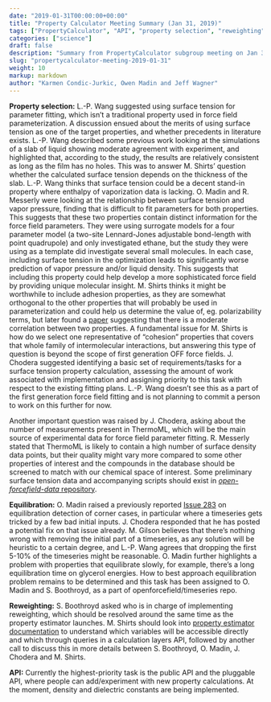 ```yaml
---
date: "2019-01-31T00:00:00+00:00"
title: "Property Calculator Meeting Summary (Jan 31, 2019)"
tags: ["PropertyCalculator", "API", "property selection", "reweighting", "surface tension", "equilibration"]
categories: ["science"]
draft: false
description: "Summary from PropertyCalculator subgroup meeting on Jan 31, 2019"
slug: "propertycalculator-meeting-2019-01-31"
weight: 10
markup: markdown
author: "Karmen Condic-Jurkic, Owen Madin and Jeff Wagner"
---
```


**Property selection:** L.-P. Wang suggested using surface tension for parameter fitting, which isn’t a traditional property used in force field parameterization. A discussion ensued about the merits of using surface tension as one of the target properties, and whether precedents in literature exists. L.-P. Wang described some previous work looking at the simulations of a slab of liquid showing moderate agreement with experiment, and highlighted that, according to the study, the results are relatively consistent as long as the film has no holes. This was to answer M. Shirts’ question whether the calculated surface tension depends on the thickness of the slab. L.-P. Wang thinks that surface tension could be a decent stand-in property where enthalpy of vaporization data is lacking. O. Madin and R. Messerly were looking at the relationship between surface tension and vapor pressure, finding that is difficult to fit parameters for both properties. This suggests that these two properties contain distinct information for the force field parameters. They were using surrogate models for a four parameter model (a two-site Lennard-Jones adjustable bond-length with point quadrupole) and only investigated ethane, but the study they were using as a template did investigate several small molecules. In each case, including surface tension in the optimization leads to significantly worse prediction of vapor pressure and/or liquid density. This suggests that including this property could help develop a more sophisticated force field by providing unique molecular insight. M. Shirts thinks it might be worthwhile to include adhesion properties, as they are somewhat orthogonal to the other properties that will probably be used in parameterization and could help us determine the value of, eg. polarizability terms, but later found a [paper](https://www.sciencedirect.com/science/article/pii/0022190279801189) suggesting that there is a moderate correlation between two properties. A fundamental issue for M. Shirts is how do we select one representative of “cohesion” properties that covers that whole family of intermolecular interactions, but answering this type of question is beyond the scope of first generation OFF force fields. J. Chodera suggested identifying a basic set of requirements/tasks for a surface tension property calculation, assessing the amount of work associated with implementation and assigning priority to this task with respect to the existing fitting plans. L.-P. Wang doesn’t see this as a part of the first generation force field fitting and is not planning to commit a person to work on this further for now.

Another important question was raised by J. Chodera, asking about the number of measurements present in ThermoML, which will be the main source of experimental data for force field parameter fitting. R. Messerly stated that ThermoML is likely to contain a high number of surface density data points, but their quality might vary more compared to some other properties of interest and the compounds in the database should be screened to match with our chemical space of interest. Some preliminary surface tension data and accompanying scripts should exist in [*open-forcefield-data* repository](https://github.com/openforcefield/open-forcefield-data).

**Equilibration:** O. Madin raised a previously reported [Issue 283](https://github.com/choderalab/pymbar/issues/283) on equilibration detection of corner cases, in particular where a timeseries gets tricked by a few bad initial inputs. J. Chodera responded that he has posted a potential fix on that issue already. M. Gilson believes that there’s nothing wrong with removing the initial part of a timeseries, as any solution will be heuristic to a certain degree, and L.-P. Wang agrees that dropping the first 5-10% of the timeseries might be reasonable. O. Madin further highlights a problem with properties that equilibrate slowly, for example, there’s a long equilibration time on glycerol energies. How to best approach equilibration problem remains to be determined and this task has been assigned to O. Madin and S. Boothroyd, as a part of openforcefield/timeseries repo.

**Reweighting:** S. Boothroyd asked who is in charge of implementing reweighting, which should be resolved around the same time as the property estimator launches. M. Shirts should look into [property estimator documentation](https://property-estimator.readthedocs.io/en/latest/propertyestimator.html) to understand which variables will be accessible directly and which through queries in a calculation layers API, followed by another call to discuss this in more details between S. Boothroyd, O. Madin, J. Chodera and M. Shirts.

**API:** Currently the highest-priority task is the public API and the pluggable API, where people can add/experiment with new property calculations. At the moment, density and dielectric constants are being implemented.

